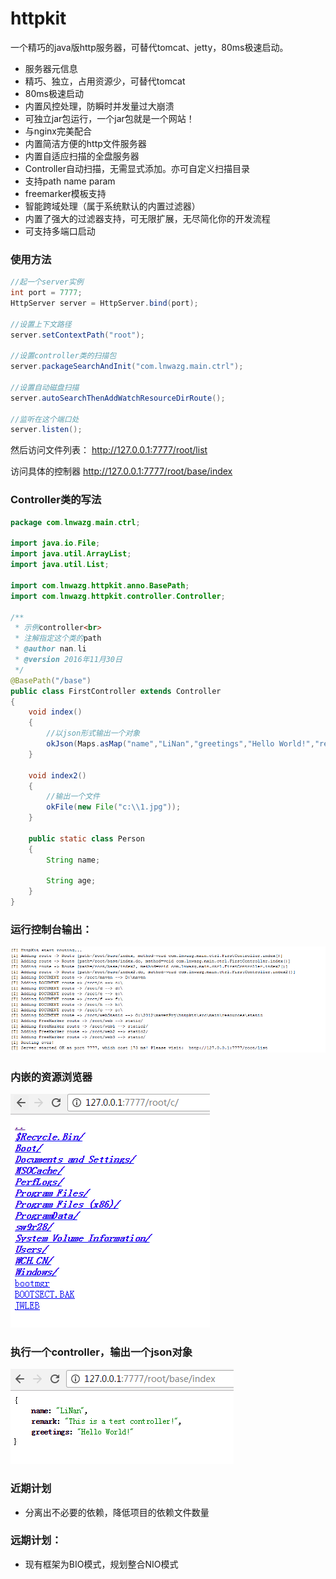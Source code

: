 # httpkit
一个精巧的java版http服务器，可替代tomcat、jetty，80ms极速启动。

- 服务器元信息
- 精巧、独立，占用资源少，可替代tomcat
- 80ms极速启动
- 内置风控处理，防瞬时并发量过大崩溃
- 可独立jar包运行，一个jar包就是一个网站！
- 与nginx完美配合
- 内置简洁方便的http文件服务器
- 内置自适应扫描的全盘服务器
- Controller自动扫描，无需显式添加。亦可自定义扫描目录
- 支持path name param
- freemarker模板支持
- 智能跨域处理（属于系统默认的内置过滤器）
- 内置了强大的过滤器支持，可无限扩展，无尽简化你的开发流程
- 可支持多端口启动

### 使用方法

```java
//起一个server实例
int port = 7777;
HttpServer server = HttpServer.bind(port);

//设置上下文路径
server.setContextPath("root");

//设置controller类的扫描包
server.packageSearchAndInit("com.lnwazg.main.ctrl");

//设置自动磁盘扫描
server.autoSearchThenAddWatchResourceDirRoute();

//监听在这个端口处
server.listen();
```

然后访问文件列表：
http://127.0.0.1:7777/root/list

访问具体的控制器
http://127.0.0.1:7777/root/base/index



### Controller类的写法
```java
package com.lnwazg.main.ctrl;

import java.io.File;
import java.util.ArrayList;
import java.util.List;

import com.lnwazg.httpkit.anno.BasePath;
import com.lnwazg.httpkit.controller.Controller;

/**
 * 示例controller<br>
 * 注解指定这个类的path
 * @author nan.li
 * @version 2016年11月30日
 */
@BasePath("/base")
public class FirstController extends Controller
{
    void index()
    {
        //以json形式输出一个对象
        okJson(Maps.asMap("name","LiNan","greetings","Hello World!","remark","This is a test controller!"));
    }

    void index2()
    {
        //输出一个文件
        okFile(new File("c:\\1.jpg"));
    }

    public static class Person
    {
        String name;

        String age;
    }
}

```

### 运行控制台输出：
![运行截图](screenshots/1.png)

### 内嵌的资源浏览器
![内嵌的资源浏览器](screenshots/2.png)

### 执行一个controller，输出一个json对象
![执行一个controller](screenshots/3.png)

### 近期计划
- 分离出不必要的依赖，降低项目的依赖文件数量	

### 远期计划：  
- 现有框架为BIO模式，规划整合NIO模式
